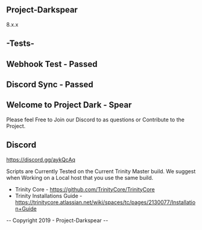 Project-Darkspear
----------------

8.x.x

-Tests-
-------

Webhook Test	- Passed
----------------------
Discord Sync	- Passed
---------------------

Welcome to Project Dark - Spear
-------------------------------


Please feel Free to Join our Discord to as questions or Contribute to the Project.

Discord
---------
https://discord.gg/aykQcAq



Scripts are Currently Tested on the Current Trinity Master build.
We suggest when Working on a Local host that you use the same build.

- Trinity Core - 
https://github.com/TrinityCore/TrinityCore
- Trinity Installations Guide - 
https://trinitycore.atlassian.net/wiki/spaces/tc/pages/2130077/Installation+Guide




-- Copyright 2019 - Project-Darkspear --
